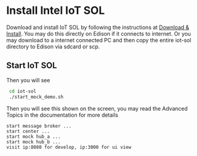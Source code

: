 # Install Intel IoT SOL
Download and install IoT SOL by following the instructions at [Download & Install](#getstarted/setup/basic_installation). You may do this directly on Edison if it connects to internet. Or you may download to a internet connected PC and then copy the entire iot-sol directory to Edison via sdcard or scp. 

## Start IoT SOL
Then you will see
```bash
 cd iot-sol
 ./start_mock_demo.sh
```
Then you will see this shown on the screen, you may read the Advanced Topics in the documentation for more details
```
start message broker ...
start center ...
start mock hub_a ...
start mock hub_b ...
visit ip:8080 for develop, ip:3000 for ui view
``` 
